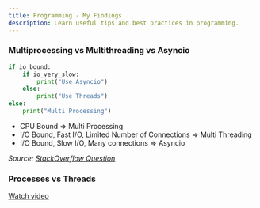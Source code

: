 ```yaml
---
title: Programming - My Findings
description: Learn useful tips and best practices in programming.
---
```


### Multiprocessing vs Multithreading vs Asyncio

```py
if io_bound:
    if io_very_slow:
        print("Use Asyncio")
    else:
        print("Use Threads")
else:
    print("Multi Processing")
```

- CPU Bound => Multi Processing
- I/O Bound, Fast I/O, Limited Number of Connections => Multi Threading
- I/O Bound, Slow I/O, Many connections => Asyncio

_Source: [StackOverflow Question](https://stackoverflow.com/a/52498068)_

### Processes vs Threads

[Watch video](https://www.youtube.com/watch?v=4rLW7zg21gI)
